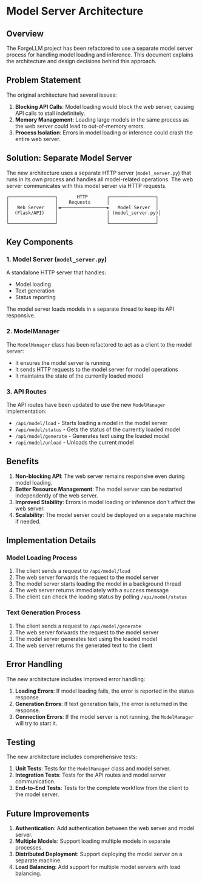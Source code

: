 # Model Server Architecture

## Overview

The ForgeLLM project has been refactored to use a separate model server process for handling model loading and inference. This document explains the architecture and design decisions behind this approach.

## Problem Statement

The original architecture had several issues:

1. **Blocking API Calls**: Model loading would block the web server, causing API calls to stall indefinitely.
2. **Memory Management**: Loading large models in the same process as the web server could lead to out-of-memory errors.
3. **Process Isolation**: Errors in model loading or inference could crash the entire web server.

## Solution: Separate Model Server

The new architecture uses a separate HTTP server (`model_server.py`) that runs in its own process and handles all model-related operations. The web server communicates with this model server via HTTP requests.

```
┌─────────────────┐       HTTP       ┌─────────────────┐
│                 │    Requests      │                 │
│   Web Server    │◄─────────────────►   Model Server  │
│  (Flask/API)    │                  │ (model_server.py)│
│                 │                  │                 │
└─────────────────┘                  └─────────────────┘
```

## Key Components

### 1. Model Server (`model_server.py`)

A standalone HTTP server that handles:
- Model loading
- Text generation
- Status reporting

The model server loads models in a separate thread to keep its API responsive.

### 2. ModelManager

The `ModelManager` class has been refactored to act as a client to the model server:
- It ensures the model server is running
- It sends HTTP requests to the model server for model operations
- It maintains the state of the currently loaded model

### 3. API Routes

The API routes have been updated to use the new `ModelManager` implementation:
- `/api/model/load` - Starts loading a model in the model server
- `/api/model/status` - Gets the status of the currently loaded model
- `/api/model/generate` - Generates text using the loaded model
- `/api/model/unload` - Unloads the current model

## Benefits

1. **Non-blocking API**: The web server remains responsive even during model loading.
2. **Better Resource Management**: The model server can be restarted independently of the web server.
3. **Improved Stability**: Errors in model loading or inference don't affect the web server.
4. **Scalability**: The model server could be deployed on a separate machine if needed.

## Implementation Details

### Model Loading Process

1. The client sends a request to `/api/model/load`
2. The web server forwards the request to the model server
3. The model server starts loading the model in a background thread
4. The web server returns immediately with a success message
5. The client can check the loading status by polling `/api/model/status`

### Text Generation Process

1. The client sends a request to `/api/model/generate`
2. The web server forwards the request to the model server
3. The model server generates text using the loaded model
4. The web server returns the generated text to the client

## Error Handling

The new architecture includes improved error handling:

1. **Loading Errors**: If model loading fails, the error is reported in the status response.
2. **Generation Errors**: If text generation fails, the error is returned in the response.
3. **Connection Errors**: If the model server is not running, the `ModelManager` will try to start it.

## Testing

The new architecture includes comprehensive tests:

1. **Unit Tests**: Tests for the `ModelManager` class and model server.
2. **Integration Tests**: Tests for the API routes and model server communication.
3. **End-to-End Tests**: Tests for the complete workflow from the client to the model server.

## Future Improvements

1. **Authentication**: Add authentication between the web server and model server.
2. **Multiple Models**: Support loading multiple models in separate processes.
3. **Distributed Deployment**: Support deploying the model server on a separate machine.
4. **Load Balancing**: Add support for multiple model servers with load balancing. 